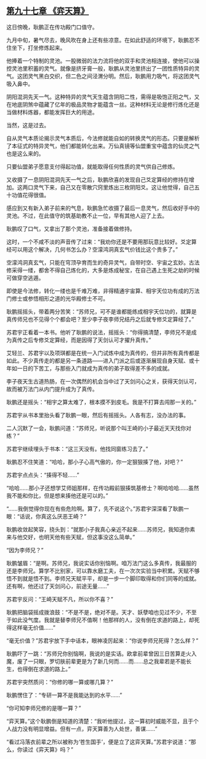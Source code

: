 ## [第九十七章 《弈天算》](https://www.xxbiquge.com/11_11207/5463520.html)


  这日傍晚，耿鹏正在传功殿门口值守。

  九月中旬，暑气尽去，晚风吹在身上还有些凉意。在如此舒适的环境下，耿鹏忍不住坐下，打坐修炼起来。

  他捧着一个特制的灵池。一股微弱的法力流将他的双手和灵池相连接，使他可以操控灵池里积蓄的灵气。就像是挤牙膏一般，耿鹏从灵池里挤出了一团性质特异的灵气。这团灵气黑白交织，但二色之间泾渭分明。然后，耿鹏用力吸气，将这团灵气吸入鼻中。

  阴阳混洞先天一气。这种特异的灵气天生蕴含阴阳二性，需得是吸饱正阳之气，又在地底阴煞中蕴藏了亿年的极品灵物才能蕴含一丝。这种材料无论是修行炼化还是当做材料炼器，都能发挥巨大的用途。

  当然，这是过去。

  自从灵气本质论揭示灵气本质后，今法修就能自如的转换灵气的形态。只要是解析了本征式的特异灵气，他们都能转化出来。万仙真镜等仙盟重宝中蕴含的仙灵之气也是这么来的。

  只要仙盟弟子愿意支付得起功值，就能取得任何性质的灵气供自己修炼。

  又收摄了一息阴阳混洞先天一气之后，耿鹏欣喜的发现自己爻定算经的修持在增加。这两口灵气下来，自己又在零散穴窍里炼出三枚阴阳爻。这让他觉得，自己五十功值花得很值。

  感应到又有新入弟子前来的气息，耿鹏急忙收摄了最后一息灵气，然后收好手中的灵池。不过，在此值守的筑基助教不止一位，早有其他人迎了上去。

  耿鹏叹了口气，又拿出了那个灵池，准备接着做修持。

  这时，一个不咸不淡的声音传了过来：“我劝你还是不要用那玩意比较好。爻定算经可以用这个解决，几何书怎么办？空濛鸿洞真玄气价钱比这个贵多了。”

  空濛鸿洞真玄气，只能在穹顶孕育而生的奇异灵气，自带时空、宇宙之玄妙。古法修采得一缕，都舍不得自己炼化的，大多是炼成秘宝，在自己遇上生死之劫的时候可做穿空逃遁。

  即使是今法修，转化一缕也是千难万难，非得精通宇宙算、相宇天位功有成的万法门修士或参悟相形之道的光华殿修士不可。

  耿鹏摇摇头，带着两分苦笑：“苏师兄，可不是谁都能练成相宇天位功的，就算是真传师兄也不见得个个都会吧？至少李子夜李师兄结丹之后就专修爻定算经了。”

  苏君宇正看着一本书。他听了耿鹏的说法，摇摇头：“你得搞清楚，李师兄不是成为真传之后专修爻定算经，而是因得了天剑认可才擢升真传。”

  艾轻兰、苏君宇以及项琪都是在统一入门试炼中成为真传的，但并非所有真传都是如此。不少真传走的都是另一条道路——进入门派之后或逐渐展现自身天赋、或十年如一日的下苦工，与那些入门就成为真传的弟子取得差不多的成就。

  李子夜天生古道热肠，在一次偶然的机会当中过了天剑问心之关，获得天剑认可，故而被万法门从内门提升成为了真传。

  耿鹏还是摇头：“相宇之算太难了，根本摸不到皮毛。我是不打算去闯那一关的。”

  苏君宇从书本里抬头看了耿鹏一眼，然后有摇摇头。人各有志，没办法的事。

  二人沉默了一会，耿鹏问道：“苏师兄，听说那个叫王崎的小子最近天天找你对练？”

  苏君宇继续埋头于书本：“这三天没有。他找同窗练习去了。”

  耿鹏忍不住笑道：“哈哈，那小子心高气傲的，你一定狠狠揍了他，对吧？”

  苏君宇点点头：“揍得不轻……”

  “哈哈……那小子还想学艾师姐那样，在传功殿前狠揍筑基修士？啊哈哈哈……虽然我不能和你比，但是想来揍他还是可以的。”

  “……我倒觉得你现在有些危险啊。算了，先不说这个。”苏君宇深深看了耿鹏一眼：“话说，你真这么厌恶王崎？”

  耿鹏收敛起笑容，挠头到：“就那小子我真心亲近不起来……苏师兄，我知道你素来与他交好，也明天他有些天赋，但这事没这么简单。”

  “因为李师兄？”

  耿鹏皱眉：“是啊。苏师兄，我说实话你别恼啊。咱万法门这么多真传，我最服的还是李师兄。算学不比别家，可以靠水磨工夫，在一次次实验当中积累。天赋不够悟不到就是悟不到。李师兄天赋平平，却是一步一个脚印取得和你们同等的成就。还有啊，他还过了天剑问心，前途无量……”

  苏君宇反问：“王崎天赋不凡，所以你不喜？”

  耿鹏把脑袋摇成拨浪鼓：“不是不是，绝对不是。天才、妖孽咱也见过不少，不至于如此没气度。我就是替李师兄不值啊！他那样的人，没有倒在求道的路上，却死得这样毫无价值……”

  “毫无价值？”苏君宇放下手中话本，眼神凌厉起来：“你说李师兄死得？怎么样？”

  耿鹏吓了一跳：“苏师兄你别恼啊，我说的是实话。欧拿前辈曾因三日苦算走火入魔，废了一只眼，罗切肤前辈更是为了新几何而……而……总之我辈若是不能长生，也得倒在求道的路上。”

  苏君宇突然质问：“你修的哪一算或哪几算？”

  耿鹏愣住了：“专研一算不是我能达到的水平……”

  “你可知李师兄修的是哪一算？”

  “弈天算。”这个耿鹏倒是知道的清楚：“我听他提过，这一算初时威能不显，且于个人战力没有明显增益。但有一点，弈天算善为人处世，善谋……”

  “看过冯落衣前辈之所以被称为‘苍生国手’，便是立了这弈天算。”苏君宇说道：“那么，你读过《弈天算》吗？”
